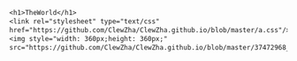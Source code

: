 
 	<h1>TheWorld</h1>
	<link rel="stylesheet" type="text/css" href="https://github.com/ClewZha/ClewZha.github.io/blob/master/a.css"/>
	<img style="width: 360px;height: 360px;" src="https://github.com/ClewZha/ClewZha.github.io/blob/master/37472968_p0.jpg" 
